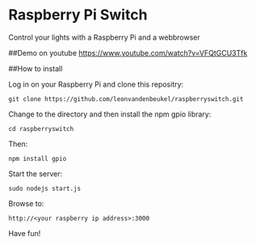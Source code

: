 # Raspberry Pi Switch
Control your lights with a Raspberry Pi and a webbrowser

##Demo on youtube
https://www.youtube.com/watch?v=VFQtGCU3Tfk

##How to install

Log in on your Raspberry Pi and clone this repositry:

`
git clone https://github.com/leonvandenbeukel/raspberryswitch.git
`

Change to the directory and then install the npm gpio library:

`cd raspberryswitch`

Then:

`npm install gpio`

Start the server:

`sudo nodejs start.js`

Browse to:

`http://<your raspberry ip address>:3000`

Have fun!

